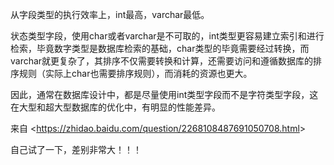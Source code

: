 从字段类型的执行效率上，int最高，varchar最低。

状态类型字段，使用char或者varchar是不可取的，int类型更容易建立索引和进行检索，毕竟数字类型是数据库检索的基础，char类型的毕竟需要经过转换，而varchar就更复杂了，其排序不仅需要转换和计算，还需要访问和遵循数据库的排序规则（实际上char也需要排序规则），而消耗的资源也更大。

因此，通常在数据库设计中，都是尽量使用int类型字段而不是字符类型字段，这在大型和超大型数据库的优化中，有明显的性能差异。



来自 &lt;https://zhidao.baidu.com/question/2268108487691050708.html&gt; 







自己试了一下，差别非常大！！！




